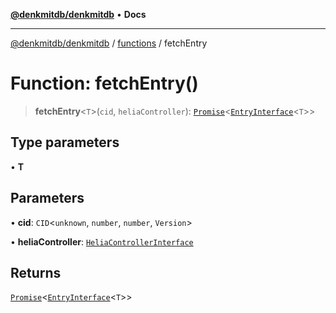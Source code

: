 [**@denkmitdb/denkmitdb**](../../README.md) • **Docs**

***

[@denkmitdb/denkmitdb](../../modules.md) / [functions](../README.md) / fetchEntry

# Function: fetchEntry()

> **fetchEntry**\<`T`\>(`cid`, `heliaController`): [`Promise`](https://developer.mozilla.org/docs/Web/JavaScript/Reference/Global_Objects/Promise)\<[`EntryInterface`](../../types/interfaces/EntryInterface.md)\<`T`\>\>

## Type parameters

• **T**

## Parameters

• **cid**: `CID`\<`unknown`, `number`, `number`, `Version`\>

• **heliaController**: [`HeliaControllerInterface`](../../types/interfaces/HeliaControllerInterface.md)

## Returns

[`Promise`](https://developer.mozilla.org/docs/Web/JavaScript/Reference/Global_Objects/Promise)\<[`EntryInterface`](../../types/interfaces/EntryInterface.md)\<`T`\>\>
